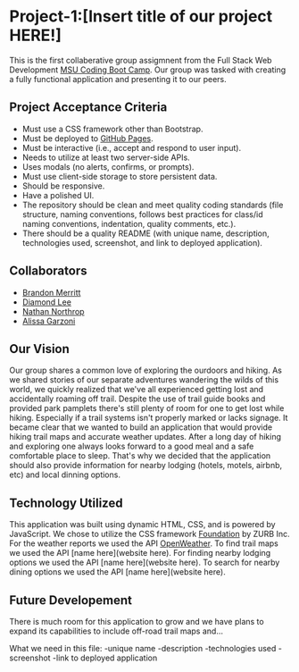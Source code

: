 # Project-1:[Insert title of our project HERE!]
This is the first collaberative group assigmnent from the Full Stack Web Development [MSU Coding Boot Camp](https://bootcamp.msu.edu/coding/landing/?s=Google-Brand_RFull_&msg_cv_scta=4&msg_cv_stbn=1&msg_cv_fcta=1&fqvar1=3&dki=Learn%20Coding&pkw=msu%20coding%20bootcamp&pcrid=471460105653&pmt=e&utm_source=google&utm_medium=cpc&utm_campaign=GGL%7CMICHIGAN-STATE-UNIVERSITY%7CSEM%7CCODING%7C-%7COFL%7C_RFull_%7CALL%7CBRD%7CEXACT%7CCore%7CBootcamp&utm_term=msu%20coding%20bootcamp&s=google&k=msu%20coding%20bootcamp&utm_adgroupid=106134459970&utm_locationphysicalms=9016918&utm_matchtype=e&utm_network=g&utm_device=c&utm_content=471460105653&utm_placement=&gclid=Cj0KCQiA-OeBBhDiARIsADyBcE7Y_HuK3nbJPvfuQNXFO-pcYTApJovFYDJxTBtxpXeIn_4tCA74fnYaAqoAEALw_wcB&gclsrc=aw.ds). Our group was tasked with creating a fully functional application and presenting it to our peers.

## Project Acceptance Criteria
* Must use a CSS framework other than Bootstrap.
* Must be deployed to [GitHub Pages](https://pages.github.com/).
* Must be interactive (i.e., accept and respond to user input).
* Needs to utilize at least two server-side APIs.
* Uses modals (no alerts, confirms, or prompts).
* Must use client-side storage to store persistent data.
* Should be responsive.
* Have a polished UI.
* The repository should be clean and meet quality coding standards (file structure, naming conventions, follows best practices for class/id naming conventions, indentation, quality comments, etc.).
* There should be a quality README (with unique name, description, technologies used, screenshot, and link to deployed application).

## Collaborators
* [Brandon Merritt](https://github.com/CrispyCoder817)
* [Diamond Lee](https://github.com/leediamo)
* [Nathan Northrop](https://github.com/Dracon75?tab=repositories)
* [Alissa Garzoni](https://github.com/RevyWatson)

## Our Vision
Our group shares a common love of exploring the ourdoors and hiking. As we shared stories of our separate adventures wandering the wilds of this world, we quickly realized that we've all experienced getting lost and accidentally roaming off trail. Despite the use of trail guide books and provided park pamplets there's still plenty of room for one to get lost while hiking. Especially if a trail systems isn't properly marked or lacks signage. It became clear that we wanted to build an application that would provide hiking trail maps and accurate weather updates. After a long day of hiking and exploring one always looks forward to a good meal and a safe comfortable place to sleep. That's why we decided that the application should also provide information for nearby lodging (hotels, motels, airbnb, etc) and local dinning options.

## Technology Utilized
This application was built using dynamic HTML, CSS, and is powered by JavaScript. We chose to utilize the CSS framework [Foundation](https://get.foundation/) by ZURB Inc. For the weather reports we used the API [OpenWeather](https://openweathermap.org/). To find trail maps we used the API [name here](website here). For finding nearby lodging options we used the API [name here](website here). To search for nearby dining options we used the API [name here](website here).

## Future Developement
There is much room for this application to grow and we have plans to expand its capabilities to include off-road trail maps and...

What we need in this file:
-unique name
-description
-technologies used
-screenshot
-link to deployed application
